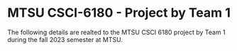# MTSU CSCI-6180 - Project by Team 1
The following details are realted to the MTSU CSCI 6180 project by Team 1 during the fall 2023 semester at MTSU.
